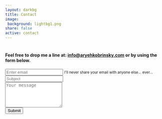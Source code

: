 ```yaml
---
layout: darkbg
title: Contact
image:
 background: lightbg1.png
share: false
active: contact
---
```

<div class="email-info text-center">
<h1 class="display-1"><i class="fa fa-envelope"></i></h1>
</div>
<h4 class="text-center mb-5 mt-2">Feel free to drop me a line at: <a href="mailto:info@aryehkobrinsky.com" title="email me!">info@aryehkobrinsky.com</a> or by using the form below.</h4>

<form method="POST" action="http://formspree.io/aryeh.kobrinsky@gmail.com">
  <div class="form-group">
    <input type="email" class="form-control" id="contactEmail" aria-describedby="emailHelp" placeholder="Enter email" name="email">
    <small id="emailHelp" class="form-text text-muted">I'll never share your email with anyone else... ever...</small>
  </div>
  <input type="text" name="_gotcha" style="display:none" />
  <div class="form-group">
    <input type="text" class="form-control" id="contactSubject" placeholder="Subject" name="_subject">
  </div>
  <input type="hidden" name="_next" value="{{ site.url }}/thanks" />
  <div class="form-group">
    <textarea class="form-control" id="contactMessage" rows="5" name="message" placeholder="Your message"></textarea>
  </div>
  <button type="submit" class="btn btn-primary" id="sendMessage">Submit</button>
  </form>
